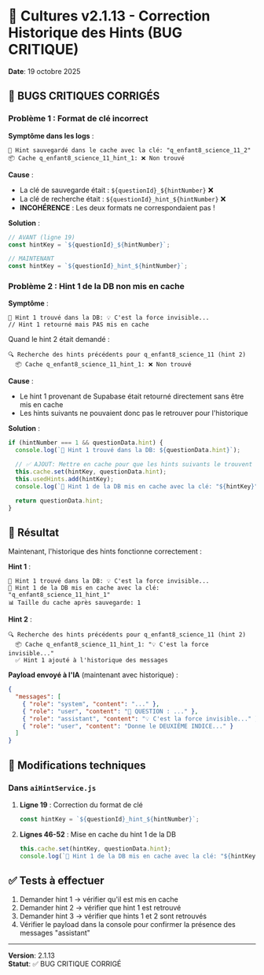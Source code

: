 # 🐛 Cultures v2.1.13 - Correction Historique des Hints (BUG CRITIQUE)

**Date**: 19 octobre 2025

## 🎯 BUGS CRITIQUES CORRIGÉS

### Problème 1 : Format de clé incorrect

**Symptôme dans les logs** :

```
💾 Hint sauvegardé dans le cache avec la clé: "q_enfant8_science_11_2"
📦 Cache q_enfant8_science_11_hint_1: ❌ Non trouvé
```

**Cause** :

- La clé de sauvegarde était : `${questionId}_${hintNumber}` ❌
- La clé de recherche était : `${questionId}_hint_${hintNumber}` ❌
- **INCOHÉRENCE** : Les deux formats ne correspondaient pas !

**Solution** :

```javascript
// AVANT (ligne 19)
const hintKey = `${questionId}_${hintNumber}`;

// MAINTENANT
const hintKey = `${questionId}_hint_${hintNumber}`;
```

### Problème 2 : Hint 1 de la DB non mis en cache

**Symptôme** :

```
💾 Hint 1 trouvé dans la DB: 💡 C'est la force invisible...
// Hint 1 retourné mais PAS mis en cache
```

Quand le hint 2 était demandé :

```
🔍 Recherche des hints précédents pour q_enfant8_science_11 (hint 2)
  📦 Cache q_enfant8_science_11_hint_1: ❌ Non trouvé
```

**Cause** :

- Le hint 1 provenant de Supabase était retourné directement sans être mis en cache
- Les hints suivants ne pouvaient donc pas le retrouver pour l'historique

**Solution** :

```javascript
if (hintNumber === 1 && questionData.hint) {
  console.log(`💾 Hint 1 trouvé dans la DB: ${questionData.hint}`);

  // ✅ AJOUT: Mettre en cache pour que les hints suivants le trouvent
  this.cache.set(hintKey, questionData.hint);
  this.usedHints.add(hintKey);
  console.log(`💾 Hint 1 de la DB mis en cache avec la clé: "${hintKey}"`);

  return questionData.hint;
}
```

## 🎉 Résultat

Maintenant, l'historique des hints fonctionne correctement :

**Hint 1** :

```
💾 Hint 1 trouvé dans la DB: 💡 C'est la force invisible...
💾 Hint 1 de la DB mis en cache avec la clé: "q_enfant8_science_11_hint_1"
📊 Taille du cache après sauvegarde: 1
```

**Hint 2** :

```
🔍 Recherche des hints précédents pour q_enfant8_science_11 (hint 2)
  📦 Cache q_enfant8_science_11_hint_1: "💡 C'est la force invisible..."
  ✅ Hint 1 ajouté à l'historique des messages
```

**Payload envoyé à l'IA** (maintenant avec historique) :

```json
{
  "messages": [
    { "role": "system", "content": "..." },
    { "role": "user", "content": "📝 QUESTION : ..." },
    { "role": "assistant", "content": "💡 C'est la force invisible..." }, // ✅ HINT 1
    { "role": "user", "content": "Donne le DEUXIÈME INDICE..." }
  ]
}
```

## 🔧 Modifications techniques

### Dans `aiHintService.js`

1. **Ligne 19** : Correction du format de clé

   ```javascript
   const hintKey = `${questionId}_hint_${hintNumber}`;
   ```

2. **Lignes 46-52** : Mise en cache du hint 1 de la DB
   ```javascript
   this.cache.set(hintKey, questionData.hint);
   console.log(`💾 Hint 1 de la DB mis en cache avec la clé: "${hintKey}"`);
   ```

## ✅ Tests à effectuer

1. Demander hint 1 → vérifier qu'il est mis en cache
2. Demander hint 2 → vérifier que hint 1 est retrouvé
3. Demander hint 3 → vérifier que hints 1 et 2 sont retrouvés
4. Vérifier le payload dans la console pour confirmer la présence des messages "assistant"

---

**Version**: 2.1.13  
**Statut**: ✅ BUG CRITIQUE CORRIGÉ
